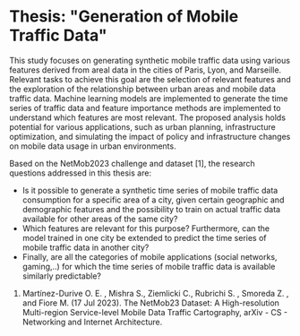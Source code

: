 # Thesis: "Generation of Mobile Traffic Data"

This study focuses on generating synthetic mobile traffic data using various features derived from areal data in the cities of Paris, Lyon, and Marseille.
Relevant tasks to achieve this goal are the selection of relevant features and the exploration of the relationship between urban areas and mobile data traffic data. 
Machine learning models are implemented to generate the time series of traffic data and feature importance methods are implemented to understand which features are most relevant. 
The proposed analysis holds potential for various applications, such as urban planning, infrastructure optimization, and simulating the impact of policy and infrastructure changes on mobile data usage in urban environments.

Based on the NetMob2023 challenge and dataset [1], the research questions addressed in this thesis are:
- Is it possible to generate a synthetic time series of mobile traffic data consumption for a specific area of a city, given certain geographic and demographic features and the possibility to train on actual traffic data available for other areas of the same city?
- Which features are relevant for this purpose? Furthermore, can the model trained in one city be extended to predict the time series of mobile traffic data in another city?
- Finally, are all the categories of mobile applications (social networks, gaming,..) for which the time series of mobile traffic data is available similarly predictable?

1) Martínez-Durive O. E. , Mishra S., Ziemlicki C., Rubrichi S. , Smoreda Z. , and Fiore M. (17 Jul 2023). The NetMob23 Dataset: A High-resolution Multi-region Service-level Mobile Data Traffic Cartography, arXiv - CS - Networking and Internet Architecture.
